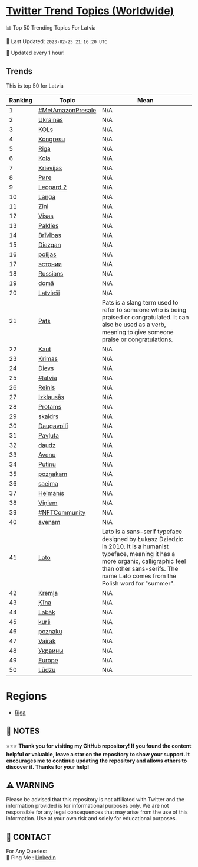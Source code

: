 [Twitter Trend Topics (Worldwide)](https://github.com/ErcinDedeoglu/Twitter-Trend-Topics)
==========


📊 Top 50 Trending Topics For Latvia

📆 Last Updated: `2023-02-25 21:16:20 UTC`

🔧 Updated every 1 hour!


## Trends

This is top 50 for Latvia

| Ranking | Topic | Mean |
| ------- | ------------ | ------------ |
| 1 | [#MetAmazonPresale](http://twitter.com/search?q=%23MetAmazonPresale) | N/A |
| 2 | [Ukrainas](http://twitter.com/search?q=Ukrainas) | N/A |
| 3 | [KOLs](http://twitter.com/search?q=KOLs) | N/A |
| 4 | [Kongresu](http://twitter.com/search?q=Kongresu) | N/A |
| 5 | [Riga](http://twitter.com/search?q=Riga) | N/A |
| 6 | [Kola](http://twitter.com/search?q=Kola) | N/A |
| 7 | [Krievijas](http://twitter.com/search?q=Krievijas) | N/A |
| 8 | [Риге](http://twitter.com/search?q=%d0%a0%d0%b8%d0%b3%d0%b5) | N/A |
| 9 | [Leopard 2](http://twitter.com/search?q=Leopard+2) | N/A |
| 10 | [Langa](http://twitter.com/search?q=Langa) | N/A |
| 11 | [Zini](http://twitter.com/search?q=Zini) | N/A |
| 12 | [Visas](http://twitter.com/search?q=Visas) | N/A |
| 13 | [Paldies](http://twitter.com/search?q=Paldies) | N/A |
| 14 | [Brīvības](http://twitter.com/search?q=Br%c4%abv%c4%abbas) | N/A |
| 15 | [Diezgan](http://twitter.com/search?q=Diezgan) | N/A |
| 16 | [polijas](http://twitter.com/search?q=polijas) | N/A |
| 17 | [эстонии](http://twitter.com/search?q=%d1%8d%d1%81%d1%82%d0%be%d0%bd%d0%b8%d0%b8) | N/A |
| 18 | [Russians](http://twitter.com/search?q=Russians) | N/A |
| 19 | [domā](http://twitter.com/search?q=dom%c4%81) | N/A |
| 20 | [Latvieši](http://twitter.com/search?q=Latvie%c5%a1i) | N/A |
| 21 | [Pats](http://twitter.com/search?q=Pats) | Pats is a slang term used to refer to someone who is being praised or congratulated. It can also be used as a verb, meaning to give someone praise or congratulations. |
| 22 | [Kaut](http://twitter.com/search?q=Kaut) | N/A |
| 23 | [Krimas](http://twitter.com/search?q=Krimas) | N/A |
| 24 | [Dievs](http://twitter.com/search?q=Dievs) | N/A |
| 25 | [#latvia](http://twitter.com/search?q=%23latvia) | N/A |
| 26 | [Reinis](http://twitter.com/search?q=Reinis) | N/A |
| 27 | [Izklausās](http://twitter.com/search?q=Izklaus%c4%81s) | N/A |
| 28 | [Protams](http://twitter.com/search?q=Protams) | N/A |
| 29 | [skaidrs](http://twitter.com/search?q=skaidrs) | N/A |
| 30 | [Daugavpilī](http://twitter.com/search?q=Daugavpil%c4%ab) | N/A |
| 31 | [Pavļuta](http://twitter.com/search?q=Pav%c4%bcuta) | N/A |
| 32 | [daudz](http://twitter.com/search?q=daudz) | N/A |
| 33 | [Avenu](http://twitter.com/search?q=Avenu) | N/A |
| 34 | [Putinu](http://twitter.com/search?q=Putinu) | N/A |
| 35 | [pozņakam](http://twitter.com/search?q=poz%c5%86akam) | N/A |
| 36 | [saeima](http://twitter.com/search?q=saeima) | N/A |
| 37 | [Helmanis](http://twitter.com/search?q=Helmanis) | N/A |
| 38 | [Viņiem](http://twitter.com/search?q=Vi%c5%86iem) | N/A |
| 39 | [#NFTCommunity](http://twitter.com/search?q=%23NFTCommunity) | N/A |
| 40 | [avenam](http://twitter.com/search?q=avenam) | N/A |
| 41 | [Lato](http://twitter.com/search?q=Lato) | Lato is a sans-serif typeface designed by Łukasz Dziedzic in 2010. It is a humanist typeface, meaning it has a more organic, calligraphic feel than other sans-serifs. The name Lato comes from the Polish word for "summer". |
| 42 | [Kremļa](http://twitter.com/search?q=Krem%c4%bca) | N/A |
| 43 | [Ķīna](http://twitter.com/search?q=%c4%b6%c4%abna) | N/A |
| 44 | [Labāk](http://twitter.com/search?q=Lab%c4%81k) | N/A |
| 45 | [kurš](http://twitter.com/search?q=kur%c5%a1) | N/A |
| 46 | [pozņaku](http://twitter.com/search?q=poz%c5%86aku) | N/A |
| 47 | [Vairāk](http://twitter.com/search?q=Vair%c4%81k) | N/A |
| 48 | [Украины](http://twitter.com/search?q=%d0%a3%d0%ba%d1%80%d0%b0%d0%b8%d0%bd%d1%8b) | N/A |
| 49 | [Europe](http://twitter.com/search?q=Europe) | N/A |
| 50 | [Lūdzu](http://twitter.com/search?q=L%c5%abdzu) | N/A |



# Regions

* [Riga](</Latvia/Riga.md>)



## 📝 NOTES

⭐⭐⭐ **Thank you for visiting my GitHub repository! If you found the content helpful or valuable, leave a star on the repository to show your support. It encourages me to continue updating the repository and allows others to discover it. Thanks for your help!**


## ⚠️ WARNING

Please be advised that this repository is not affiliated with Twitter and the information provided is for informational purposes only. We are not responsible for any legal consequences that may arise from the use of this information. Use at your own risk and solely for educational purposes.


## 📨 CONTACT

 For Any Queries:  
            🏓 Ping Me : [LinkedIn](https://www.linkedin.com/in/ercindedeoglu/)
